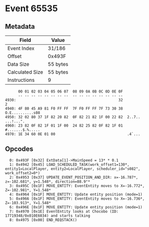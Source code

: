 # Event 65535

## Metadata

| Field           | Value    |
|-----------------|----------|
| Event Index     | 31/186   |
| Offset          | 0x493F   |
| Data Size       | 55 bytes |
| Calculated Size | 55 bytes |
| Instructions    | 9        |

```
      00 01 02 03 04 05 06 07  08 09 0A 0B 0C 0D 0E 0F
      -- -- -- -- -- -- -- --  -- -- -- -- -- -- -- --
4930:                                               32                 2
4940: 4F 80 45 A9 81 F0 FF FF  7F F0 FF FF 7F 73 30 38  O.E..........s08
4950: 32 02 80 37 1F 82 20 82  0F 82 21 82 1F 00 22 82  2..7.. ...!...".
4960: 23 82 0F 82 1F 01 1F 00  24 82 25 82 0F 82 1F 01  #.......$.%.....
4970: 1E 34 60 0E 01 00                                 .4`...          
```

## Opcodes

```
  0: 0x493F [0x32] ExtData[1]->MainSpeed = 13* * 0.1
  1: 0x4942 [0x45] LOAD_SCHEDULED_TASK(work_offset1=130*, entity1=LocalPlayer, entity2=LocalPlayer, scheduler_id="s082", work_offset2=0*)
  2: 0x4953 [0x37] UPDATE_EVENT_POSITION_AND_DIR: x=-16.787*, z=-102.681*, y=1.548*, direction=88.9°*
  3: 0x495C [0x1F] MOVE_ENTITY: EventEntity moves to X=-16.772*, Z=-102.981*, Y=1.548*
  4: 0x4964 [0x1F] MOVE_ENTITY: Update entity position (mode=1)
  5: 0x4966 [0x1F] MOVE_ENTITY: EventEntity moves to X=-16.736*, Z=-103.913*, Y=1.548*
  6: 0x496E [0x1F] MOVE_ENTITY: Update entity position (mode=1)
  7: 0x4970 [0x1E] EventEntity looks at Chocobo (ID: 17719348/0x010E6034) and starts talking
  8: 0x4975 [0x00] END_REQSTACK()
```
